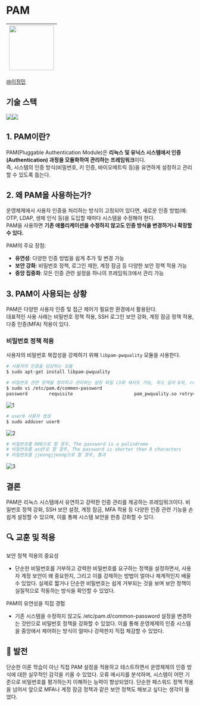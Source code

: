 # PAM

|<img src="https://avatars.githubusercontent.com/u/82391356?v=4" width="120" height="120"/>|
|:-:|
[@이정민](https://github.com/jjeong1015) 

## 기술 스택
<img src="https://img.shields.io/badge/VirtualBox-183A61?style=for-the-badge&logo=VirtualBox&logoColor=black"><img src="https://img.shields.io/badge/Linux-FCC624?style=for-the-badge&logo=linux&logoColor=black"> 

## 1. PAM이란?
PAM(Pluggable Authentication Module)은 **리눅스 및 유닉스 시스템에서 인증(Authentication) 과정을 모듈화하여 관리하는 프레임워크**이다.  
즉, 시스템의 인증 방식(비밀번호, 키 인증, 바이오메트릭 등)을 유연하게 설정하고 관리할 수 있도록 돕는다.

## 2. 왜 PAM을 사용하는가?
운영체제에서 사용자 인증을 처리하는 방식이 고정되어 있다면, 새로운 인증 방법(예: OTP, LDAP, 생체 인식 등)을 도입할 때마다 시스템을 수정해야 한다.  
PAM을 사용하면 **기존 애플리케이션을 수정하지 않고도 인증 방식을 변경하거나 확장할 수 있다.**  

PAM의 주요 장점:
- **유연성**: 다양한 인증 방법을 쉽게 추가 및 변경 가능
- **보안 강화**: 비밀번호 정책, 로그인 제한, 계정 잠금 등 다양한 보안 정책 적용 가능
- **중앙 집중화**: 모든 인증 관련 설정을 하나의 프레임워크에서 관리 가능

## 3. PAM이 사용되는 상황
PAM은 다양한 사용자 인증 및 접근 제어가 필요한 환경에서 활용된다. <br>대표적인 사용 사례는 비밀번호 정책 적용, SSH 로그인 보안 강화, 계정 잠금 정책 적용, 다중 인증(MFA) 적용이 있다.

### 비밀번호 정책 적용
사용자의 비밀번호 복잡성을 강제하기 위해 `libpam-pwquality` 모듈을 사용한다.


```bash
# 사용자의 인증을 담당하는 모듈
$ sudo apt-get install libpam-pwquality
```

```bash
# 비밀번호 관련 정책을 정의하고 관리하는 설정 파일 (3회 재시도 가능, 최소 길이 8자, root 계정에도 정책 적용)
$ sudo vi /etc/pam.d/common-password
password        requisite                       pam_pwquality.so retry=3 minlen=8 enforce_for_root
```

![1](https://github.com/user-attachments/assets/d57d80eb-c0dc-4964-8b85-c462955b6aa1)

```bash
# user0 사용자 생성
$ sudo adduser user0
```

![2](https://github.com/user-attachments/assets/b057c423-83c1-477c-8988-c3c2e7bd6741)

```bash
# 비밀번호를 000으로 할 경우, The password is a palindrome
# 비밀번호를 asdf로 할 경우, The password is shorter than 8 characters
# 비밀번호를 jjeongjjeong으로 할 경우, 통과
```

![3](https://github.com/user-attachments/assets/d0e85dbb-9296-4a4d-965f-cd66089892af)

## 결론
PAM은 리눅스 시스템에서 유연하고 강력한 인증 관리를 제공하는 프레임워크이다.
비밀번호 정책 강화, SSH 보안 설정, 계정 잠금, MFA 적용 등 다양한 인증 관련 기능을 손쉽게 설정할 수 있으며, 이를 통해 시스템 보안을 한층 강화할 수 있다.

## 🔍 교훈 및 적용
보안 정책 적용의 중요성
- 단순한 비밀번호를 거부하고 강력한 비밀번호를 요구하는 정책을 설정하면서,
사용자 계정 보안이 왜 중요한지, 그리고 이를 강제하는 방법이 얼마나 체계적인지 배울 수 있었다.
실제로 짧거나 단순한 비밀번호는 쉽게 거부되는 것을 보며 보안 정책이 실질적으로 작동하는 방식을 확인할 수 있었다.

PAM의 유연성을 직접 경험
- 기존 시스템을 수정하지 않고도 /etc/pam.d/common-password 설정을 변경하는 것만으로 비밀번호 정책을 강화할 수 있었다.
이를 통해 운영체제의 인증 시스템을 중앙에서 제어하는 방식이 얼마나 강력한지 직접 체감할 수 있었다.

## 🚀 발전
단순한 이론 학습이 아닌 직접 PAM 설정을 적용하고 테스트하면서 운영체제의 인증 방식에 대한 실무적인 감각을 키울 수 있었다.
오류 메시지를 분석하며, 시스템이 어떤 기준으로 비밀번호를 평가하는지 이해하는 능력이 향상되었다.
단순한 패스워드 정책 적용을 넘어서 앞으로 MFA나 계정 잠금 정책과 같은 보안 정책도 해보고 싶다는 생각이 들었다.

